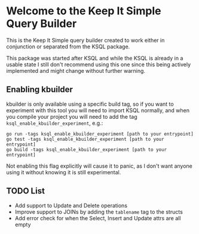 # Welcome to the Keep It Simple Query Builder

This is the Keep It Simple query builder created to work
either in conjunction or separated from the KSQL package.

This package was started after KSQL and while the KSQL is already
in a usable state I still don't recommend using this one since this
being actively implemented and might change without further warning.

## Enabling kbuilder

kbuilder is only available using a specific build tag, so if you want
to experiment with this tool you will need to import KSQL normally, and when
you compile your project you will need to add the tag `ksql_enable_kbuilder_experiment`,
e.g.:


```
go run -tags ksql_enable_kbuilder_experiment [path to your entrypoint]
go test -tags ksql_enable_kbuilder_experiment [path to your entrypoint]
go build -tags ksql_enable_kbuilder_experiment [path to your entrypoint]
```

Not enabling this flag explicitly will cause it to panic, as I
don't want anyone using it without knowing it is still experimental.

## TODO List

- Add support to Update and Delete operations
- Improve support to JOINs by adding the `tablename` tag to the structs
- Add error check for when the Select, Insert and Update attrs are all empty
